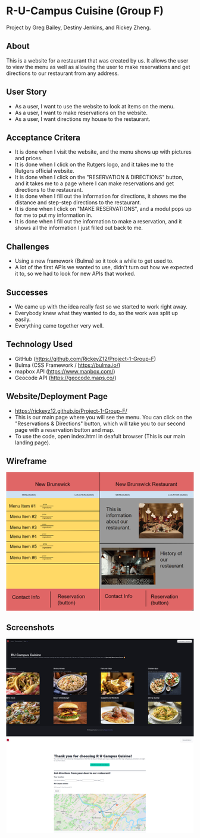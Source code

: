 # R-U-Campus Cuisine (Group F)
Project by Greg Bailey, Destiny Jenkins, and Rickey Zheng.

## About
This is a website for a restaurant that was created by us. It allows the user to view the menu as well as allowing the user to make reservations and get directions to our restaurant from any address.

## User Story

* As a user, I want to use the website to look at items on the menu.
* As a user, I want to make reservations on the website.
* As a user, I want directions my house to the restaurant.

## Acceptance Critera

* It is done when I visit the website, and the menu shows up with pictures and prices.
* It is done when I click on the Rutgers logo, and it takes me to the Rutgers official website.
* It is done when I click on the "RESERVATION & DIRECTIONS" button, and it takes me to a page where I can make reservations and get directions to the restaurant.
* It is done when I fill out the information for directions, it shows me the distance and step-step directions to the restaurant.
* It is done when I click on "MAKE RESERVATIONS", and a modul pops up for me to put my information in.
* It is done when I fill out the information to make a reservation, and it shows all the information I just filled out back to me.

## Challenges

* Using a new framework (Bulma) so it took a while to get used to.
* A lot of the first APIs we wanted to use, didn't turn out how we expected it to, so we had to look for new APIs that worked.

## Successes

* We came up with the idea really fast so we started to work right away.
* Everybody knew what they wanted to do, so the work was split up easily.
* Everything came together very well.



## Technology Used

* GitHub (https://github.com/RickeyZ12/Project-1-Group-F) 
* Bulma (CSS Framework / https://bulma.io/)
* mapbox API (https://www.mapbox.com/)
* Geocode API (https://geocode.maps.co/)

## Website/Deployment Page

* https://rickeyz12.github.io/Project-1-Group-F/
* This is our main page where you will see the menu. You can click on the "Reservations & Directions" button, which will take you to our second page with a reservation button and map.
* To use the code, open index.html in deafult browser (This is our main landing page).


## Wireframe
![WIREFRAME](./assets/images/wireframe.PNG)

## Screenshots
![MENU PAGE](./assets/images/project1.png)
![MAPS PAGE](./assets/images/MapScreenshot.PNG)
